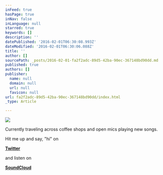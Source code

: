 ```yaml
---
inFeed: true
hasPage: true
inNav: false
inLanguage: null
starred: true
keywords: []
description: ''
datePublished: '2016-02-01T06:30:08.993Z'
dateModified: '2016-02-01T06:30:06.088Z'
title: ''
author: []
sourcePath: _posts/2016-02-01-fa2f2adc-89d5-42ba-90ec-367148bd90dd.md
published: true
authors: []
publisher:
  name: null
  domain: null
  url: null
  favicon: null
url: fa2f2adc-89d5-42ba-90ec-367148bd90dd/index.html
_type: Article

---
```

![](https://the-grid-user-content.s3-us-west-2.amazonaws.com/b1c9e04f-1507-4c82-a61c-34341f3bcd8f.jpg)

Currently traveling across coffee shops and open mics playing new songs. 

Hit me up and say, "hi" on

[**Twitter**][0]

and listen on

[**SoundCloud**][1]

[0]: https://twitter.com/joshzaldana
[1]: soundcloud.com/josh-zaldana